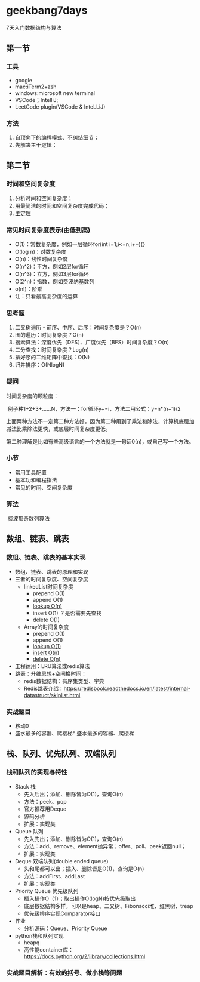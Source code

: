 # geekbang7days
7天入门数据结构与算法

## 第一节 

### 工具

- google 
- mac:iTerm2+zsh
- windows:microsoft new terminal
- VSCode；IntelliJ;
- LeetCode plugin(VSCode & InteLLiJ)


### 方法
1. 自顶向下的编程模式、不纠结细节；
2. 先解决主干逻辑；

## 第二节
### 时间和空间复杂度

1. 分析时间和空间复杂度；
2. 用最简洁的时间和空间复杂度完成代码；
3. [主定理](http://zh.wikipedia.org/wiki/主定理)

### 常见时间复杂度表示(由低到高)

* O(1)：常数复杂度，例如一层循环for(int i=1;i<=n;i++){}
* O(log n)：对数复杂度
* O(n)：线性时间复杂度
* O(n^2)：平方，例如2层for循环
* O(n^3)：立方，例如3层for循环
* O(2^n)：指数，例如费波纳基数列
* o(n!)：阶乘
* 注：只看最高复杂度的运算

### 思考题

1. 二叉树遍历 - 前序、中序、后序：时间复杂度是？O(n)
2. 图的遍历：时间复杂度？O(n)
3. 搜索算法：深度优先（DFS）、广度优先（BFS）时间复杂度？O(n)
4. 二分查找：时间复杂度？Log(n)
5. 排好序的二维矩阵中查找：O(N) 
6. 归并排序：O(NlogN)

### 疑问

时间复杂度的颗粒度：

​		例子种1+2+3+……N，方法一：for循环y+=i，方法二用公式：y=n*(n+1)/2

​		上面两种方法不一定第二种方法好，因为第二种用到了乘法和除法，计算机底层加减法比乘除法更快，或底层时间复杂度更低。

​          第二种理解是比如有些高级语言的一个方法就是一句话0(n)，或自己写一个方法。

### 小节

* 常用工具配置
* 基本功和编程指法
* 常见的时间、空间复杂度

### 算法

​	费波那奇数列算法

## 数组、链表、跳表

### 数组、链表、跳表的基本实现

* 数组、链表、跳表的原理和实现
* 三者的时间复杂度、空间复杂度
  * linkedList时间复杂度
    * prepend O(1)
    * append O(1)
    * <u>lookup O(n)</u>
    * insert O(1)   ？是否需要先查找
    * delete O(1)
  * Array的时间复杂度
    * prepend O(1)
    * append O(1)
    * <u>lookup O(1)</u>
    * <u>insert O(n)</u>
    * <u>delete O(n)</u>
* 工程运用：LRU算法或redis算法
* 跳表：升维思想+空间换时间：
  * redis数据结构：有序集类型、字典
  * Redis跳表介绍：https://redisbook.readthedocs.io/en/latest/internal-datastruct/skiplist.html

### 实战题目

* 移动0
* 盛水最多的容器、爬楼梯* 盛水最多的容器、爬楼梯

## 栈、队列、优先队列、双端队列

### 栈和队列的实现与特性

* Stack 栈
  * 先入后出；添加、删除皆为O(1)，查询O(n)
  * 方法：peek、pop
  * 官方推荐用Deque
  * 源码分析
  * 扩展：实现类
* Queue 队列
  * 先入先出；添加、删除皆为O(1)，查询O(n)
  * 方法：add、remove、element抛异常；offer、poll、peek返回null；
  * 扩展：实现类
* Deque 双端队列(double ended queue)
  * 头和尾都可以出；插入、删除皆是O(1)，查询是O(n)
  * 方法：addFirst、addLast
  * 扩展：实现类
* Priority Queue 优先级队列
  * 插入操作O（1）；取出操作O(logN)按优先级取出
  * 底层数据结构多样，可以是heap、二叉树、Fibonacci堆、红黑树、treap
  * 优先级排序实现Comparator接口
* 作业
  * 分析源码：Queue、Priority Queue
* python栈和队列实现
  * heapq
  * 高性能container库：https://docs.python.org/2/library/collections.html

### 实战题目解析：有效的括号、做小栈等问题

